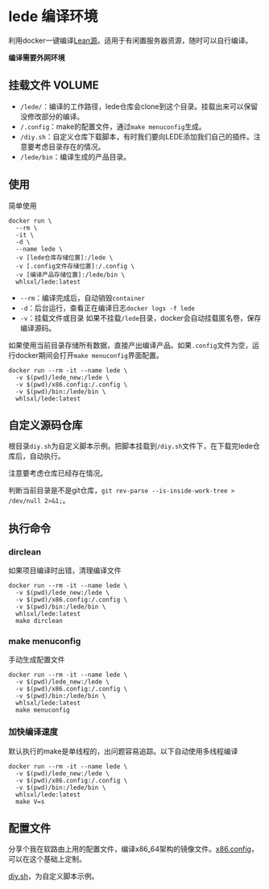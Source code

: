 # lede 编译环境

利用docker一键编译[Lean源](https://github.com/coolsnowwolf/lede)。适用于有闲置服务器资源，随时可以自行编译。

**编译需要外网环境**

## 挂载文件 VOLUME

* `/lede/`：编译的工作路径，lede仓库会clone到这个目录。挂载出来可以保留没修改部分的编译。
* `/.config`：make的配置文件，通过`make menuconfig`生成。
* `/diy.sh`：自定义仓库下载脚本，有时我们要向LEDE添加我们自己的插件。注意要考虑目录存在的情况。
* `/lede/bin`：编译生成的产品目录。

## 使用

简单使用

```
docker run \
  --rm \
  -it \
  -d \
  --name lede \
  -v [lede仓库存储位置]:/lede \
  -v [.config文件存储位置]:/.config \
  -v [编译产品存储位置]:/lede/bin \
  whlsxl/lede:latest
```
* `--rm`：编译完成后，自动销毁`container`
* `-d`：后台运行，查看正在编译日志`docker logs -f lede`
* `-v`：挂载文件或目录
如果不挂载`/lede`目录，docker会自动挂载匿名卷，保存编译源码。

如果使用当前目录存储所有数据，直接产出编译产品。如果`.config`文件为空，运行docker期间会打开`make menuconfig`界面配置。

```
docker run --rm -it --name lede \
  -v $(pwd)/lede_new:/lede \
  -v $(pwd)/x86.config:/.config \
  -v $(pwd)/bin:/lede/bin \
  whlsxl/lede:latest
```

## 自定义源码仓库

根目录`diy.sh`为自定义脚本示例。把脚本挂载到`/diy.sh`文件下，在下载完lede仓库后，自动执行。

注意要考虑仓库已经存在情况。

判断当前目录是不是git仓库，`git rev-parse --is-inside-work-tree > /dev/null 2>&1;`。

## 执行命令

### dirclean

如果项目编译时出错，清理编译文件
```
docker run --rm -it --name lede \
  -v $(pwd)/lede_new:/lede \
  -v $(pwd)/x86.config:/.config \
  -v $(pwd)/bin:/lede/bin \
  whlsxl/lede:latest
  make dirclean
```
### make menuconfig

手动生成配置文件

```
docker run --rm -it --name lede \
  -v $(pwd)/lede_new:/lede \
  -v $(pwd)/x86.config:/.config \
  -v $(pwd)/bin:/lede/bin \
  whlsxl/lede:latest
  make menuconfig
```

### 加快编译速度

默认执行的make是单线程的，出问题容易追踪。以下自动使用多线程编译 

```
docker run --rm -it --name lede \
  -v $(pwd)/lede_new:/lede \
  -v $(pwd)/x86.config:/.config \
  -v $(pwd)/bin:/lede/bin \
  whlsxl/lede:latest
  make V=s
```

## 配置文件

分享个我在软路由上用的配置文件，编译x86_64架构的镜像文件。[x86.config](https://github.com/whlsxl/lede_docker/blob/master/x86.config.sh)，可以在这个基础上定制。

[diy.sh](https://github.com/whlsxl/lede_docker/blob/master/diy.sh)，为自定义脚本示例。
